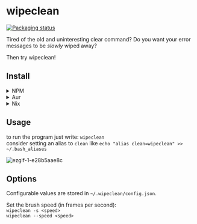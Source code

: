 # wipeclean
[![Packaging status](https://repology.org/badge/tiny-repos/wipeclean.svg)](https://repology.org/project/wipeclean/versions)

Tired of the old and uninteresting clear command?
Do you want your error messages to be <i>slowly</i> wiped away?

Then try wipeclean!

## Install
<details>
<summary>NPM</summary>

`npm install wipeclean -g`
</details>

<details>
<summary>Aur</summary>

You can also [find it on Aur](https://aur.archlinux.org/packages/wipeclean) and install with an AUR helper like yay:
`yay -S wipeclean`

Note that the yay package is unofficial and not created by the original developer.
</details>

<details>
<summary>Nix</summary>

or try it with out installing from Nix:<br>
`nix run github:JeanJouliaCode/wipeClean`

</details>

## Usage

to run the program just write: `wipeclean`<br>
consider setting an alias to `clean` like `echo "alias clean=wipeclean" >> ~/.bash_aliases`

![ezgif-1-e28b5aae8c](https://user-images.githubusercontent.com/60259431/155228227-a429c2ae-a003-41d0-b8de-a6fa8b7413c7.gif)


## Options

Configurable values are stored in `~/.wipeclean/config.json`.

Set the brush speed (in frames per second):<br>
`wipeclean -s <speed>`<br>
`wipeclean --speed <speed>`
